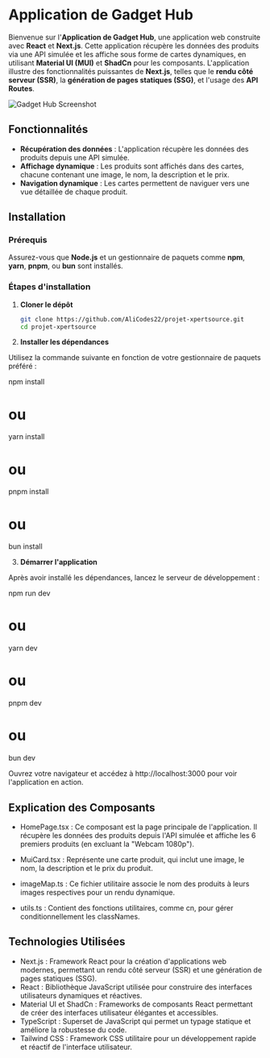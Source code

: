 # Application de Gadget Hub

Bienvenue sur l'**Application de Gadget Hub**, une application web construite avec **React** et **Next.js**. Cette application récupère les données des produits via une API simulée et les affiche sous forme de cartes dynamiques, en utilisant **Material UI (MUI)** et **ShadCn** pour les composants. L'application illustre des fonctionnalités puissantes de **Next.js**, telles que le **rendu côté serveur (SSR)**, la **génération de pages statiques (SSG)**, et l'usage des **API Routes**.

![Gadget Hub Screenshot](./screenshot.png)

## Fonctionnalités

- **Récupération des données** : L'application récupère les données des produits depuis une API simulée.
- **Affichage dynamique** : Les produits sont affichés dans des cartes, chacune contenant une image, le nom, la description et le prix.
- **Navigation dynamique** : Les cartes permettent de naviguer vers une vue détaillée de chaque produit.
  
## Installation

### Prérequis

Assurez-vous que **Node.js** et un gestionnaire de paquets comme **npm**, **yarn**, **pnpm**, ou **bun** sont installés.

### Étapes d'installation

1. **Cloner le dépôt**

   ```bash
   git clone https://github.com/AliCodes22/projet-xpertsource.git
   cd projet-xpertsource

2. **Installer les dépendances**

Utilisez la commande suivante en fonction de votre gestionnaire de paquets préféré :

npm install
# ou
yarn install
# ou
pnpm install
# ou
bun install

3. **Démarrer l'application**

Après avoir installé les dépendances, lancez le serveur de développement :

npm run dev
# ou
yarn dev
# ou
pnpm dev
# ou
bun dev

Ouvrez votre navigateur et accédez à http://localhost:3000 pour voir l'application en action.

## Explication des Composants

- HomePage.tsx : Ce composant est la page principale de l'application. Il récupère les données des produits depuis l'API simulée et affiche les 6 premiers produits (en excluant la "Webcam 1080p").

- MuiCard.tsx : Représente une carte produit, qui inclut une image, le nom, la description et le prix du produit.

- imageMap.ts : Ce fichier utilitaire associe le nom des produits à leurs images respectives pour un rendu dynamique.

- utils.ts : Contient des fonctions utilitaires, comme cn, pour gérer conditionnellement les classNames.

## Technologies Utilisées

- Next.js : Framework React pour la création d'applications web modernes, permettant un rendu côté serveur (SSR) et une génération de pages statiques (SSG).
- React : Bibliothèque JavaScript utilisée pour construire des interfaces utilisateurs dynamiques et réactives.
- Material UI et ShadCn : Frameworks de composants React permettant de créer des interfaces utilisateur élégantes et accessibles.
- TypeScript : Superset de JavaScript qui permet un typage statique et améliore la robustesse du code.
- Tailwind CSS : Framework CSS utilitaire pour un développement rapide et réactif de l'interface utilisateur.






